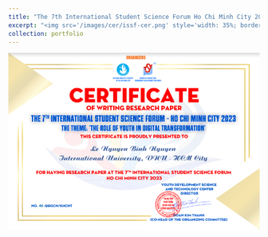 ```yaml
---
title: "The 7th International Student Science Forum Ho Chi Minh City 2023"
excerpt: "<img src='/images/cer/issf-cer.png' style='width: 35%; border: 2px solid #000;'>"
collection: portfolio
---
```


![ISSF](/images/cer/issf-cer.png)